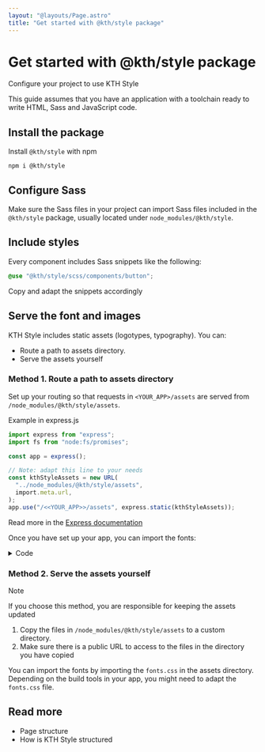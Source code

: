 ```yaml
---
layout: "@layouts/Page.astro"
title: "Get started with @kth/style package"
---
```


# Get started with @kth/style package

<p class="lead">Configure your project to use KTH Style</p>

This guide assumes that you have an application with a toolchain ready to write HTML, Sass and JavaScript code.

## Install the package

Install `@kth/style` with npm

```
npm i @kth/style
```

## Configure Sass

Make sure the Sass files in your project can import Sass files included in the `@kth/style` package, usually located under `node_modules/@kth/style`.

## Include styles

Every component includes Sass snippets like the following:

```scss
@use "@kth/style/scss/components/button";
```

Copy and adapt the snippets accordingly

## Serve the font and images

KTH Style includes static assets (logotypes, typography). You can:

- Route a path to assets directory.
- Serve the assets yourself

### Method 1. Route a path to assets directory

Set up your routing so that requests in `<YOUR_APP>/assets` are served from `/node_modules/@kth/style/assets`.

Example in express.js

```ts
import express from "express";
import fs from "node:fs/promises";

const app = express();

// Note: adapt this line to your needs
const kthStyleAssets = new URL(
  "../node_modules/@kth/style/assets",
  import.meta.url,
);
app.use("/<<YOUR_APP>>/assets", express.static(kthStyleAssets));
```

Read more in the [Express documentation](https://expressjs.com/en/starter/static-files.html)

Once you have set up your app, you can import the fonts:

<details>
<summary>Code</summary>
<div>

```html
<link rel="stylesheet" href="/<YOUR_ASSETS_DIRECTORY>/fonts.css" />
```

```scss
@import url("/<YOUR_ASSETS_DIRECTORY>/fonts.css");
```

</div>
</details>

### Method 2. Serve the assets yourself

> [!Note]
> If you choose this method, you are responsible for keeping the assets updated

1. Copy the files in `/node_modules/@kth/style/assets` to a custom directory.
2. Make sure there is a public URL to access to the files in the directory you have copied

You can import the fonts by importing the `fonts.css` in the assets directory. Depending on the build tools in your app, you might need to adapt the `fonts.css` file.

## Read more

- Page structure
- How is KTH Style structured
